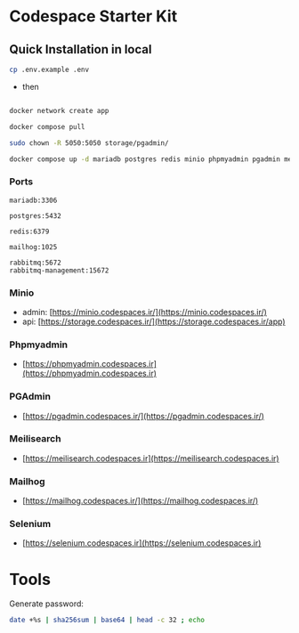 # Codespace Starter Kit


## Quick Installation in local

```bash
cp .env.example .env
```
- then
```bash

docker network create app

docker compose pull

sudo chown -R 5050:5050 storage/pgadmin/

docker compose up -d mariadb postgres redis minio phpmyadmin pgadmin meilisearch mailhog selenium nginx

```

### Ports

```text
mariadb:3306
```
```text
postgres:5432
```
```text
redis:6379
```
```text
mailhog:1025
```
```text
rabbitmq:5672
rabbitmq-management:15672
```

### Minio

- admin:
[https://minio.codespaces.ir/](https://minio.codespaces.ir/)
- api:
[https://storage.codespaces.ir/](https://storage.codespaces.ir/app)


### Phpmyadmin

- [https://phpmyadmin.codespaces.ir](https://phpmyadmin.codespaces.ir)

### PGAdmin

- [https://pgadmin.codespaces.ir/](https://pgadmin.codespaces.ir/)

### Meilisearch

- [https://meilisearch.codespaces.ir](https://meilisearch.codespaces.ir)

### Mailhog

- [https://mailhog.codespaces.ir/](https://mailhog.codespaces.ir/)


### Selenium

- [https://selenium.codespaces.ir](https://selenium.codespaces.ir)


# Tools

Generate password:
```bash
date +%s | sha256sum | base64 | head -c 32 ; echo
```